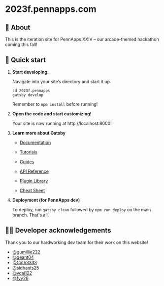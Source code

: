 # 2023f.pennapps.com

## 🌱 About

This is the iteration site for PennApps XXIV – our arcade-themed hackathon coming this fall!

## 🚀 Quick start

1.  **Start developing.**

    Navigate into your site’s directory and start it up.

    ```shell
    cd 2023f.pennapps
    gatsby develop
    ```
    
    Remember to `npm install` before running!

2.  **Open the code and start customizing!**

    Your site is now running at http://localhost:8000!

3.  **Learn more about Gatsby**

    - [Documentation](https://www.gatsbyjs.com/docs/?utm_source=starter&utm_medium=readme&utm_campaign=minimal-starter)

    - [Tutorials](https://www.gatsbyjs.com/tutorial/?utm_source=starter&utm_medium=readme&utm_campaign=minimal-starter)

    - [Guides](https://www.gatsbyjs.com/tutorial/?utm_source=starter&utm_medium=readme&utm_campaign=minimal-starter)

    - [API Reference](https://www.gatsbyjs.com/docs/api-reference/?utm_source=starter&utm_medium=readme&utm_campaign=minimal-starter)

    - [Plugin Library](https://www.gatsbyjs.com/plugins?utm_source=starter&utm_medium=readme&utm_campaign=minimal-starter)

    - [Cheat Sheet](https://www.gatsbyjs.com/docs/cheat-sheet/?utm_source=starter&utm_medium=readme&utm_campaign=minimal-starter)

4. **Deployment (for PennApps dev)**

    To deploy, run `gatsby clean` followed by `npm run deploy` on the main branch. That's all.

## 🧑‍💻 Developer acknowledgements

Thank you to our hardworking dev team for their work on this website!

* [@gumillie222](https://github.com/gumillie222)
* [@geant04](https://github.com/geant04)
* [@Cath3333](https://github.com/Cath3333)
* [@sidhants25](https://github.com/sidhants25)
* [@vcai122](https://github.com/vcai122)
* [@fyy26](https://github.com/fyy26)
